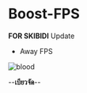 # Boost-FPS
**FOR SKIBIDI**
Update
- Away FPS

![blood](https://github.com/user-attachments/assets/e69e556f-1c30-402f-ac16-513ae30b739a)

--**เบียวจัด**--

